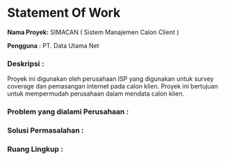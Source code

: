 # Statement Of Work

**Nama Proyek:** SIMACAN ( Sistem Manajemen Calon Client )

**Pengguna** : PT. Data Utama Net

### **Deskripsi** :&#x20;

Proyek ini digunakan oleh perusahaan ISP yang digunakan untuk survey coverage dan pemasangan internet pada calon klien. Proyek ini bertujuan untuk mempermudah perusahaan dalam mendata calon klien.

### **Problem yang dialami Perusahaan** :

### **Solusi Permasalahan** :

### Ruang Lingkup :
